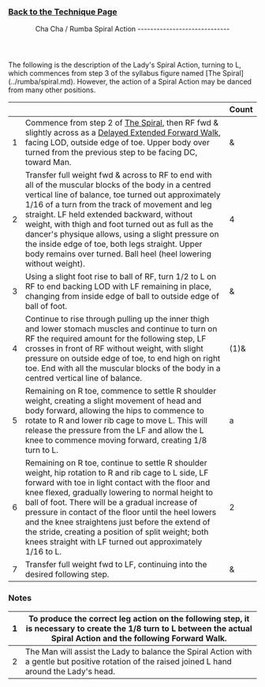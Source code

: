 ### [ Back to the Technique Page](../technique.md)

 <header>Cha Cha / Rumba Spiral Action
-----------------------------

 </header>The following is the description of the Lady's Spiral Action, turning to L, which commences from step 3 of the syllabus figure named [The Spiral](../rumba/spiral.md). However, the action of a Spiral Action may be danced from many other positions.

 |  |  | Count |
|---|---|---|
| 1 | Commence from step 2 of [The Spiral](../rumba/spiral.md), then RF fwd &amp; slightly across as a [Delayed Extended Forward Walk](cr_extended__fwd_walk.md), facing LOD, outside edge of toe. Upper body over turned from the previous step to be facing DC, toward Man. | &amp; |
| 2 | Transfer full weight fwd &amp; across to RF to end with all of the muscular blocks of the body in a centred vertical line of balance, toe turned out approximately 1/16 of a turn from the track of movement and leg straight. LF held extended backward, without weight, with thigh and foot turned out as full as the dancer's physique allows, using a slight pressure on the inside edge of toe, both legs straight. Upper body remains over turned. Ball heel (heel lowering without weight). | 4 |
| 3 | Using a slight foot rise to ball of RF, turn 1/2 to L on RF to end backing LOD with LF remaining in place, changing from inside edge of ball to outside edge of ball of foot. | &amp; |
| 4 | Continue to rise through pulling up the inner thigh and lower stomach muscles and continue to turn on RF the required amount for the following step, LF crosses in front of RF without weight, with slight pressure on outside edge of toe, to end high on right toe. End with all the muscular blocks of the body in a centred vertical line of balance. | (1)&amp; |
| 5 | Remaining on R toe, commence to settle R shoulder weight, creating a slight movement of head and body forward, allowing the hips to commence to rotate to R and lower rib cage to move L. This will release the pressure from the LF and allow the L knee to commence moving forward, creating 1/8 turn to L. | a |
| 6 | Remaining on R toe, continue to settle R shoulder weight, hip rotation to R and rib cage to L side, LF forward with toe in light contact with the floor and knee flexed, gradually lowering to normal height to ball of foot. There will be a gradual increase of pressure in contact of the floor until the heel lowers and the knee straightens just before the extend of the stride, creating a position of split weight; both knees straight with LF turned out approximately 1/16 to L. | 2 |
| 7 | Transfer full weight fwd to LF, continuing into the desired following step. | &amp; |

### Notes

 | 1 | To produce the correct leg action on the following step, it is necessary to create the 1/8 turn to L between the actual Spiral Action and the following Forward Walk. |
|---|---|
| 2 | The Man will assist the Lady to balance the Spiral Action with a gentle but positive rotation of the raised joined L hand around the Lady's head. |